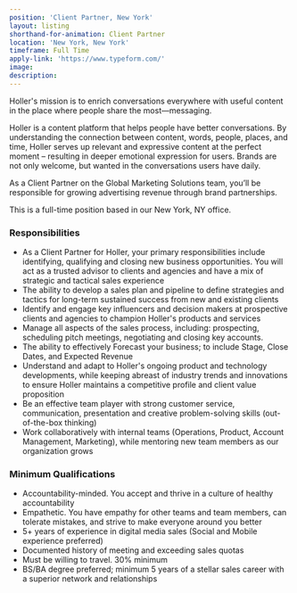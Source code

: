 ```yaml
---
position: 'Client Partner, New York'
layout: listing
shorthand-for-animation: Client Partner
location: 'New York, New York'
timeframe: Full Time
apply-link: 'https://www.typeform.com/'
image:
description:
---
```


Holler's mission is to enrich conversations everywhere with useful content in the place where people share the most—messaging.

Holler is a content platform that helps people have better conversations. By understanding the connection between content, words, people, places, and time, Holler serves up relevant and expressive content at the perfect moment – resulting in deeper emotional expression for users. Brands are not only welcome, but wanted in the conversations users have daily.

As a Client Partner on the Global Marketing Solutions team, you’ll be responsible for growing advertising revenue through brand partnerships.

This is a full-time position based in our New York, NY office.

### Responsibilities

* As a Client Partner for Holler, your primary responsibilities include identifying, qualifying and closing new business opportunities. You will act as a trusted advisor to clients and agencies and have a mix of strategic and tactical sales experience
* The ability to develop a sales plan and pipeline to define strategies and tactics for long-term sustained success from new and existing clients
* Identify and engage key influencers and decision makers at prospective clients and agencies to champion Holler's products and services
* Manage all aspects of the sales process, including: prospecting, scheduling pitch meetings, negotiating and closing key accounts.
* The ability to effectively Forecast your business; to include Stage, Close Dates, and Expected Revenue
* Understand and adapt to Holler's ongoing product and technology developments, while keeping abreast of industry trends and innovations to ensure Holler maintains a competitive profile and client value proposition
* Be an effective team player with strong customer service, communication, presentation and creative problem-solving skills (out-of-the-box thinking)
* Work collaboratively with internal teams (Operations, Product, Account Management, Marketing), while mentoring new team members as our organization grows

### Minimum Qualifications

* Accountability-minded. You accept and thrive in a culture of healthy accountability
* Empathetic. You have empathy for other teams and team members, can tolerate mistakes, and strive to make everyone around you better
* 5+ years of experience in digital media sales (Social and Mobile experience preferred)
* Documented history of meeting and exceeding sales quotas
* Must be willing to travel. 30% minimum
* BS/BA degree preferred; minimum 5 years of a stellar sales career with a superior network and relationships